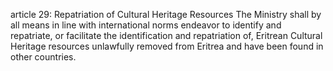 article 29: Repatriation of Cultural Heritage Resources
The Ministry shall by all means in line with international norms endeavor to identify and repatriate, or facilitate the identification and repatriation of, Eritrean Cultural Heritage resources unlawfully removed from Eritrea and have been found in other countries.
<ul>
</ul>